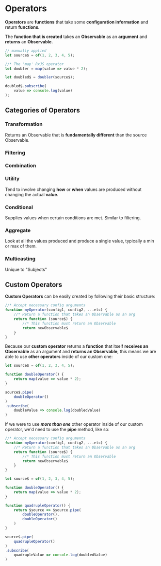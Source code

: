 # Operators

**Operators** are **functions** that take some **configuration information** and return **functions**. 

The **function that is created** takes an **Observable** as an **argument** and **returns** an **Observable.**

```typescript
// manually applied
let source$ = of(1, 2, 3, 4, 5);

//* The 'map' RxJS operator
let doubler = map(value => value * 2);

let doubled$ = doubler(source$);

doubled$.subscribe(
    value => console.log(value)
);
```

## Categories of Operators

### Transformation

Returns an Observable that is **fundamentally different** than the source Observable.

### Filtering

### Combination

### Utility

Tend to involve changing **how** or **when** values are produced without changing the actual **value.**

### Conditional

Supplies values when certain conditions are met. Similar to filtering.

### Aggregate

Look at all the values produced and produce a single value, typically a min or max of them.

### Multicasting

Unique to "Subjects"

## Custom Operators

**Custom Operators** can be easily created by following their basic structure:

```typescript
//* Accept necessary config arguments
function myOperator(config1, config2, ...etc) {
    //* Return a function that takes an Observable as an arg
    return function (source$) {
        //* This function must return an Observable
        return newObservable$
    }
}
```

Because our **custom operator** returns a **function** that itself **receives an Observable** as an argument and **returns an Observable**, this means we are able to use **other operators** inside of our custom one:

```typescript
let source$ = of(1, 2, 3, 4, 5);

function doubleOperator() {
    return map(value => value * 2);
}

source$.pipe(
    doubleOperator()
)
.subscribe(
    doubleValue => console.log(doubledValue)
)
```

If we were to use _**more than one**_ other operator inside of our custom operator, we'd need to use the **pipe** method, like so:

```typescript
//* Accept necessary config arguments
function myOperator(config1, config2, ...etc) {
    //* Return a function that takes an Observable as an arg
    return function (source$) {
        //* This function must return an Observable
        return newObservable$
    }
}

let source$ = of(1, 2, 3, 4, 5);

function doubleOperator() {
    return map(value => value * 2);
}

function quadrupleOperator() {
    return $source => $source.pipe(
        doubleOperator(),
        doubleOperator()
    )
}

source$.pipe(
    quadrupleOperator()
)
.subscribe(
    quadrupleValue => console.log(doubledValue)
)
```



